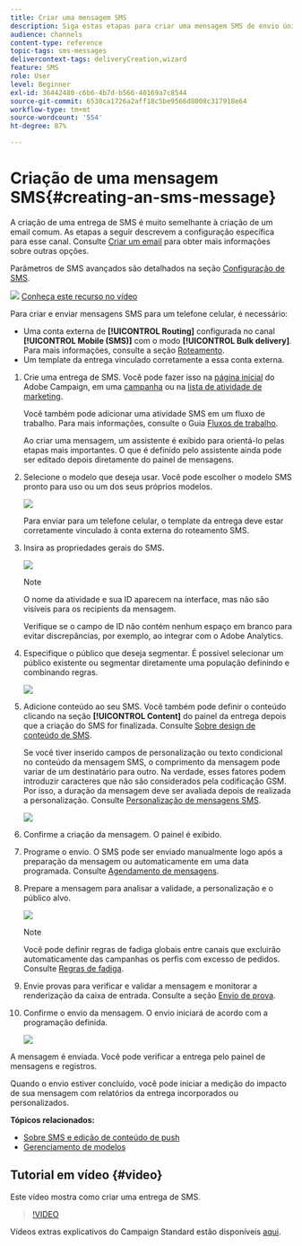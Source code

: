 ```yaml
---
title: Criar uma mensagem SMS
description: Siga estas etapas para criar uma mensagem SMS de envio único no Adobe Campaign.
audience: channels
content-type: reference
topic-tags: sms-messages
delivercontext-tags: deliveryCreation,wizard
feature: SMS
role: User
level: Beginner
exl-id: 36442480-c6b6-4b7d-b566-40169a7c8544
source-git-commit: 6530ca1726a2aff18c5be9566d8008c317918e64
workflow-type: tm+mt
source-wordcount: '554'
ht-degree: 87%

---
```


# Criação de uma mensagem SMS{#creating-an-sms-message}

A criação de uma entrega de SMS é muito semelhante à criação de um email comum. As etapas a seguir descrevem a configuração específica para esse canal. Consulte [Criar um email](../../channels/using/creating-an-email.md) para obter mais informações sobre outras opções.

Parâmetros de SMS avançados são detalhados na seção [Configuração de SMS](../../administration/using/configuring-sms-channel.md).

![](assets/do-not-localize/how-to-video.png) [Conheça este recurso no vídeo](#video)

Para criar e enviar mensagens SMS para um telefone celular, é necessário:

* Uma conta externa de **[!UICONTROL Routing]** configurada no canal **[!UICONTROL Mobile (SMS)]** com o modo **[!UICONTROL Bulk delivery]**. Para mais informações, consulte a seção [Roteamento](../../administration/using/configuring-sms-channel.md#defining-an-sms-routing).
* Um template da entrega vinculado corretamente a essa conta externa.

1. Crie uma entrega de SMS. Você pode fazer isso na [página inicial](../../start/using/interface-description.md#home-page) do Adobe Campaign, em uma [campanha](../../start/using/marketing-activities.md#creating-a-marketing-activity) ou na [lista de atividade de marketing](../../start/using/programs-and-campaigns.md#creating-a-campaign).

   Você também pode adicionar uma atividade SMS em um fluxo de trabalho. Para mais informações, consulte o Guia [Fluxos de trabalho](../../automating/using/sms-delivery.md).

   Ao criar uma mensagem, um assistente é exibido para orientá-lo pelas etapas mais importantes. O que é definido pelo assistente ainda pode ser editado depois diretamente do painel de mensagens.

1. Selecione o modelo que deseja usar. Você pode escolher o modelo SMS pronto para uso ou um dos seus próprios modelos.

   ![](assets/sms_creation_1.png)

   Para enviar para um telefone celular, o template da entrega deve estar corretamente vinculado à conta externa do roteamento SMS.

1. Insira as propriedades gerais do SMS.

   ![](assets/sms_creation_2.png)

   >[!NOTE]
   >
   >O nome da atividade e sua ID aparecem na interface, mas não são visíveis para os recipients da mensagem.
   >
   >Verifique se o campo de ID não contém nenhum espaço em branco para evitar discrepâncias, por exemplo, ao integrar com o Adobe Analytics.

1. Especifique o público que deseja segmentar. É possível selecionar um público existente ou segmentar diretamente uma população definindo e combinando regras.

   ![](assets/sms_creation_3.png)

1. Adicione conteúdo ao seu SMS. Você também pode definir o conteúdo clicando na seção **[!UICONTROL Content]** do painel da entrega depois que a criação do SMS for finalizada. Consulte [Sobre design de conteúdo de SMS](../../channels/using/about-sms-and-push-content-design.md).

   Se você tiver inserido campos de personalização ou texto condicional no conteúdo da mensagem SMS, o comprimento da mensagem pode variar de um destinatário para outro. Na verdade, esses fatores podem introduzir caracteres que não são considerados pela codificação GSM. Por isso, a duração da mensagem deve ser avaliada depois de realizada a personalização. Consulte [Personalização de mensagens SMS](../../channels/using/personalizing-sms-messages.md).

   ![](assets/sms_creation_4.png)

1. Confirme a criação da mensagem. O painel é exibido.
1. Programe o envio. O SMS pode ser enviado manualmente logo após a preparação da mensagem ou automaticamente em uma data programada. Consulte [Agendamento de mensagens](../../sending/using/about-scheduling-messages.md).
1. Prepare a mensagem para analisar a validade, a personalização e o público alvo.

   ![](assets/sms_creation_6.png)

   >[!NOTE]
   >
   >Você pode definir regras de fadiga globais entre canais que excluirão automaticamente das campanhas os perfis com excesso de pedidos. Consulte [Regras de fadiga](../../sending/using/fatigue-rules.md).

1. Envie provas para verificar e validar a mensagem e monitorar a renderização da caixa de entrada. Consulte a seção [Envio de prova](../../sending/using/sending-proofs.md).
1. Confirme o envio da mensagem. O envio iniciará de acordo com a programação definida.

   ![](assets/sms_creation_7.png)

A mensagem é enviada. Você pode verificar a entrega pelo painel de mensagens e registros.

Quando o envio estiver concluído, você pode iniciar a medição do impacto de sua mensagem com relatórios da entrega incorporados ou personalizados.

**Tópicos relacionados:**

* [Sobre SMS e edição de conteúdo de push](../../channels/using/about-sms-and-push-content-design.md)
* [Gerenciamento de modelos](../../start/using/marketing-activity-templates.md)

## Tutorial em vídeo {#video}

Este vídeo mostra como criar uma entrega de SMS.

>[!VIDEO](https://video.tv.adobe.com/v/31861/?quality=12&captions=por_br)

Vídeos extras explicativos do Campaign Standard estão disponíveis [aqui](https://experienceleague.adobe.com/docs/campaign-standard-learn/tutorials/overview.html?lang=pt-BR).
